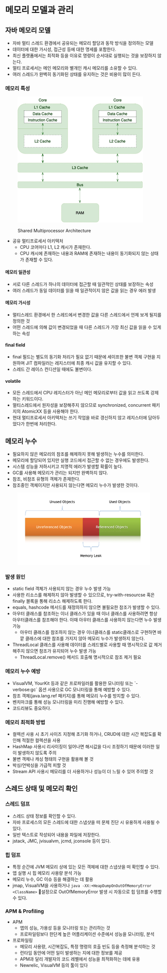# 메모리 모델과 관리

## 자바 메모리 모델

* 자바 멀티 스레드 환경에서 공유되는 메모리 할당과 동작 방식을 정의하는 모델
* 데이터에 대한 가시성, 접근성 등에 대한 명세를 포함한다.
* 최신 플랫폼에서는 최적화 등을 이유로 명령이 순서대로 실행되는 것을 보장하지 않는다.
* 멀티 프로세서는 메인 메모리와 별개인 캐시 메모리를 소유할 수 있다.
* 여러 스레드가 완벽히 동기화된 상태를 유지하는 것은 비용이 많이 든다.

### 메모리 특성

<figure><img src="../../.gitbook/assets/image (16) (1).png" alt=""><figcaption><p>Shared Multiprocessor Architecture</p></figcaption></figure>

* 공유 멀티프로세서 아키텍처
  * CPU 코어마다 L1, L2 캐시가 존재한다.
  * CPU 캐시에 존재하는 내용과 RAM에 존재하는 내용이 동기화되지 않는 상태가 존재할 수 있다.

#### 메모리 일관성

* 서로 다른 스레드가 하나의 데이터에 접근할 때 일관적인 상태를 보장하는 속성
* 여러 스레드가 동일 데이터를 읽을 때 일관적이지 않은 값을 읽는 경우 에러 발생

#### 메모리 가시성

* 멀티스레드 환경에서 한 스레드에서 변경한 값을 다른 스레드에서 언제 보게 될지를 정의한 것
* 어떤 스레드에 의해 값이 변경되었을 때 다른 스레드가 가장 최신 값을 읽을 수 있게 하는 속성

#### final field

* final 필드는 별도의 동기화 처리가 필요 없기 때문에 세이프한 불변 객체 구현을 지원하며 JIT 컴파일러는 레지스터에 최종 캐시 값을 유지할 수 있다.
* 스레드 간 레이스 컨디션일 때에도 불변이다.

#### volatile

* 모든 스레드에서 CPU 레지스터가 아닌 메인 메모리로부터 값을 읽고 쓰도록 강제하는 키워드이다.
* 멀티스레드에서 원자성을 보장해주지 않으므로 synchronized, concurrent 패키지의 AtomicXX 등을 사용해야 한다.
* 현대 멀티프로세서 아키텍처는 쓰기 작업을 바로 갱신하지 않고 레지스터에 담아두었다가 한번에 처리한다.

## 메모리 누수

* 필요하지 않은 메모리의 참조를 해제하지 못해 발생하는 누수를 의미한다.
* 메모리에 할당되어 있지만 실행 코드에서 접근할 수 없는 경우에도 발생한다.
* 시스템 성능을 저하시키고 치명적 에러가 발생할 확률이 높다.
* GC를 사용해 메모리가 관리는 되지만 완벽하지 않다.
* 참조, 비참조 유형의 객체가 존재한다.
* 참조중인 객체이지만 사용되지 않는다면 메모리 누수가 발생한 것이다.

<figure><img src="../../.gitbook/assets/image (17).png" alt=""><figcaption></figcaption></figure>

### 발생 원인

* static field 객체가 사용되지 않는 경우 누수 발생 가능
* 사용한 리소스를 해제하지 않아 발생할 수 있으므로, try-with-resourcse 혹은 finally 블록을 통해 리소스 해제하도록 한다.
* equals, hashcode 메서드를 재정의하지 않으면 불필요한 참조가 발생할 수 있다.
* 아우터 클래스를 참조하는 이너 클래스가 있을 때 이너 클래스를 사용하려면 항상 아우터클래스를 참조해야 한다. 이때 아우터 클래스를 사용하지 않는다면 누수 발생 가능
  * 아우터 클래스를 참조하지 않는 경우 이너클래스를 static클래스로 구현하면 바깥 클래스에 대한 참조를 가지지 않아 메모리 누수가 발생하지 않는다.
* ThreadLocal 클래스를 사용해 데이터를 스레드별로 사용할 때 명시적으로 값 제거해주지 않으면 참조가 유지되어 누수 발생 가능
  * ThreadLocal.remove() 메서드 호출해 명시적으로 참조 제거 필요

### 메모리 누수 예방

* VisualVM, YourKit 등과 같은 프로파일러를 활용한 모니터링 또는 \`-verbose:gc\` 옵션 사용으로 GC 모니터링을 통해 예방할 수 있다.
* 참조 객체(java.lang.ref 패키지)를 통해 메모리 누수를 방지할 수 있다.
* 벤치마크를 통해 성능 모니터링을 미리 진행해 예방할 수 있다.
*
  코드리뷰도 중요하다.

### 메모리 최적화 방법

* 컬렉션 사용 시 초기 사이즈 지정해 초기화 하거나, CRUD에 대한 시간 복잡도를 확인해 적절한 컬렉션을 사용
* HashMap 사용시 리사이징이 일어나면 해시값을 다시 조정하기 때문에 이러한 일이 발생하지 않도록 주의
* 불변 객체나 캐싱 형태의 구현을 활용해 볼 것
* 박싱/언박싱을 가급적 피할 것
* Stream API 사용시 메모리를 더 사용하거나 성능이 더 느릴 수 있어 주의할 것

## 스레드 상태 및 메모리 확인

### 스레드 덤프

* 스레드 상태 정보를 확인할 수 있다.
* 자바 프로세스의 모든 스레드에 대한 스냅샷을 떠 문제 진단 시 유용하게 사용될 수 있다.
* 일반 텍스트로 작성되어 내용을 파일에 저장한다.
* jstack, JMC, jvisualvm, jcmd, jconsole 등이 있다.

### 힙 덤프

* 특정 순간에 JVM 메모리 상에 있는 모든 객체에 대한 스냅샷을 떠 확인할 수 있다.
* 앱 실행 시 힙 메모리 사용량 분석 가능 
* 메모리 누수, GC 이슈 등을 해결하는 데 활용
* jmap, VisualVM을 사용하거나 `java -XX:+HeapDumpOnOutOfMemoryError <ClassName>` 설정으로 OutOfMemoryError 발생 시 자동으로 힙 덤프를 수행할 수 있다.

### APM & Profiling

* APM
  * 앱의 성능, 가용성 등을 모니터링 또는 관리하는 것
  * 프로파일링보다 한단계 높은 어플리케이션 수준에서 성능을 모니터링, 분석
* 프로파일링
  * 메모리 사용량, 시간복잡도, 특정 명령의 호출 빈도 등을 측정해 분석하는 것
  * 런타임 동안에 어떤 일이 발생하는 지에 대한 정보를 제공
  * APM과 달리 개발자의 코드 레벨에서 성능을 최적화하는 데에 유용
  * Newrelic, VisualVM 등의 툴이 있다
